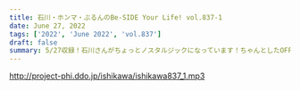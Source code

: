 ```yaml
---
title: 石川・ホンマ・ぶるんのBe-SIDE Your Life! vol.837-1
date: June 27, 2022
tags: ['2022', 'June 2022', 'vol.837']
draft: false
summary: 5/27収録！石川さんがちょっとノスタルジックになっています！ちゃんとしたOFFにするためには環境も必要だと思うんですよね。
---
```


http://project-phi.ddo.jp/ishikawa/ishikawa837_1.mp3
